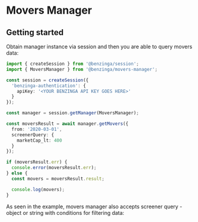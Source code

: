 # Movers Manager

## Getting started

Obtain manager instance via session and then you are able to query movers data:

```ts
import { createSession } from '@benzinga/session';
import { MoversManager } from '@benzinga/movers-manager';

const session = createSession({
  'benzinga-authentication': {
    apiKey: '<YOUR BENZINGA API KEY GOES HERE>'
  }
});

const manager = session.getManager(MoversManager);

const moversResult = await manager.getMovers({
  from: '2020-03-01',
  screenerQuery: {
    marketCap_lt: 400
  }
});

if (moversResult.err) {
  console.error(moversResult.err);
} else {
  const movers = moversResult.result;

  console.log(movers);
}
```

As seen in the example, movers manager also accepts screener query - object or string with conditions for filtering data:

